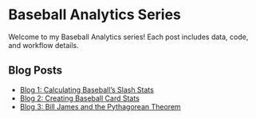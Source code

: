 <link rel="stylesheet" href="/assets/css/custom.css">

# Baseball Analytics Series

Welcome to my Baseball Analytics series! Each post includes data, code, and workflow details.

## Blog Posts

- [Blog 1: Calculating Baseball’s Slash Stats](Blog1_SlashStats/)
- [Blog 2: Creating Baseball Card Stats](Blog2_BaseballCardStats/)
- [Blog 3: Bill James and the Pythagorean Theorem](Blog3_Pythagorean/)



